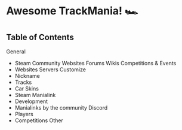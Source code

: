 #  Awesome TrackMania! 🏎

## Table of Contents
  General
  - Steam
  Community Websites
  Forums
  Wikis
  Competitions & Events
  - Websites
  Servers
  Customize
  - Nickname
  - Tracks
  - Car Skins
  - Steam
  Manialink
  - Development
  - Manialinks by the community
  Discord
  - Players
  - Competitions
  Other
